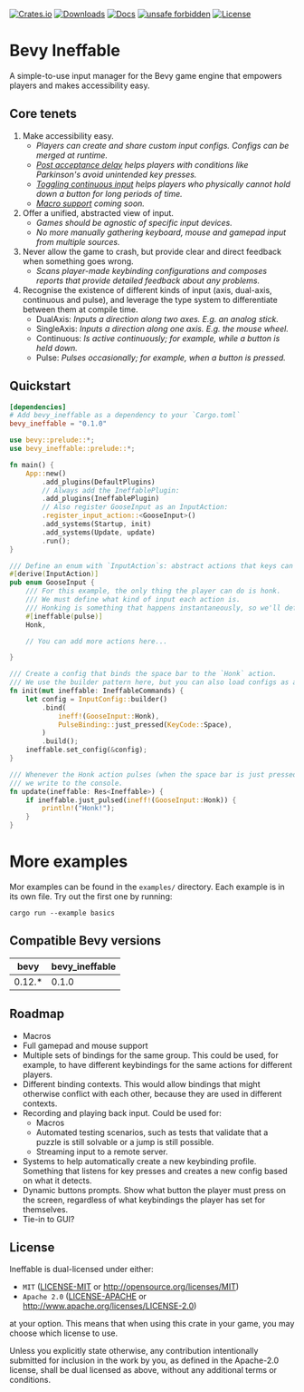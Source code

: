 [![Crates.io](https://img.shields.io/crates/v/ineffable)](https://crates.io/crates/ineffable)
[![Downloads](https://img.shields.io/crates/d/ineffable)](https://crates.io/crates/ineffable)
[![Docs](https://docs.rs/ineffable/badge.svg)](https://docs.rs/ineffable/latest/ineffable/)
[![unsafe forbidden](https://img.shields.io/badge/unsafe-forbidden-success.svg)](https://github.com/rust-secure-code/safety-dance/)
[![License](https://img.shields.io/badge/license-MIT%2FApache-blue.svg)](https://github.com/jazarro/ineffable#license)

# Bevy Ineffable

A simple-to-use input manager for the Bevy game engine that empowers players and makes accessibility easy.

## Core tenets

1. Make accessibility easy.
    - _Players can create and share custom input configs. Configs can be merged at runtime._
    - _[Post acceptance delay][1] helps players with conditions like Parkinson's avoid unintended key presses._
    - _[Toggling continuous input][2] helps players who physically cannot hold down a button for long periods of time._
    - _[Macro support][3] coming soon._
2. Offer a unified, abstracted view of input.
    - _Games should be agnostic of specific input devices._
    - _No more manually gathering keyboard, mouse and gamepad input from multiple sources._
3. Never allow the game to crash, but provide clear and direct feedback when something goes wrong.
    - _Scans player-made keybinding configurations and composes reports that provide detailed feedback about any
      problems._
4. Recognise the existence of different kinds of input (axis, dual-axis, continuous and pulse), and leverage the type
   system to differentiate between them at compile time.
    - DualAxis: _Inputs a direction along two axes. E.g. an analog stick._
    - SingleAxis: _Inputs a direction along one axis. E.g. the mouse wheel._
    - Continuous: _Is active continuously; for example, while a button is held down._
    - Pulse: _Pulses occasionally; for example, when a button is pressed._

## Quickstart

```toml
[dependencies]
# Add bevy_ineffable as a dependency to your `Cargo.toml`
bevy_ineffable = "0.1.0"
```

```rust no_run
use bevy::prelude::*;
use bevy_ineffable::prelude::*;

fn main() {
    App::new()
        .add_plugins(DefaultPlugins)
        // Always add the IneffablePlugin:
        .add_plugins(IneffablePlugin)
        // Also register GooseInput as an InputAction:
        .register_input_action::<GooseInput>()
        .add_systems(Startup, init)
        .add_systems(Update, update)
        .run();
}

/// Define an enum with `InputAction`s: abstract actions that keys can be bound to.
#[derive(InputAction)]
pub enum GooseInput {
    /// For this example, the only thing the player can do is honk.
    /// We must define what kind of input each action is.
    /// Honking is something that happens instantaneously, so we'll define it as a pulse.
    #[ineffable(pulse)]
    Honk,

    // You can add more actions here...

}

/// Create a config that binds the space bar to the `Honk` action.
/// We use the builder pattern here, but you can also load configs as an asset.
fn init(mut ineffable: IneffableCommands) {
    let config = InputConfig::builder()
        .bind(
            ineff!(GooseInput::Honk),
            PulseBinding::just_pressed(KeyCode::Space),
        )
        .build();
    ineffable.set_config(&config);
}

/// Whenever the Honk action pulses (when the space bar is just pressed down), 
/// we write to the console.
fn update(ineffable: Res<Ineffable>) {
    if ineffable.just_pulsed(ineff!(GooseInput::Honk)) {
        println!("Honk!");
    }
}
```

# More examples

Mor examples can be found in the `examples/` directory. Each example is in its own file. Try out the first one by
running:

```shell
cargo run --example basics
```

## Compatible Bevy versions

| bevy   | bevy_ineffable |
|--------|----------------|
| 0.12.* | 0.1.0          |

## Roadmap

- Macros
- Full gamepad and mouse support
- Multiple sets of bindings for the same group. This could be used, for example, to have different keybindings for
  the same actions for different players.
- Different binding contexts. This would allow bindings that might otherwise conflict with each other, because they
  are used in different contexts.
- Recording and playing back input. Could be used for:
    - Macros
    - Automated testing scenarios, such as tests that validate that a puzzle is still solvable or a jump is still
      possible.
    - Streaming input to a remote server.
- Systems to help automatically create a new keybinding profile. Something that listens for key presses and creates
  a new config based on what it detects.
- Dynamic buttons prompts. Show what button the player must press on the screen, regardless of what keybindings the
  player has set for themselves.
- Tie-in to GUI?

## License

Ineffable is dual-licensed under either:

- `MIT` ([LICENSE-MIT](LICENSE-MIT) or http://opensource.org/licenses/MIT)
- `Apache 2.0` ([LICENSE-APACHE](LICENSE-APACHE) or http://www.apache.org/licenses/LICENSE-2.0)

at your option. This means that when using this crate in your game, you may choose which license to use.

Unless you explicitly state otherwise, any contribution intentionally submitted for inclusion in the work by you, as
defined in the Apache-2.0 license, shall be dual licensed as above, without any additional terms or conditions.


[1]: https://gameaccessibilityguidelines.com/include-a-cool-down-period-post-acceptance-delay-of-0-5-seconds-between-inputs/

[2]: https://gameaccessibilityguidelines.com/avoid-provide-alternatives-to-requiring-buttons-to-be-held-down/

[3]: https://gameaccessibilityguidelines.com/provide-a-macro-system/